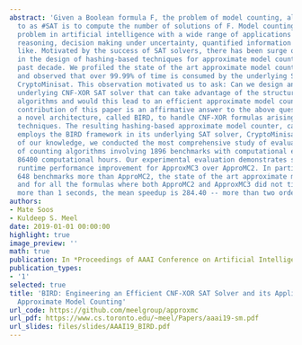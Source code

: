 ```yaml
---
abstract: 'Given a Boolean formula F, the problem of model counting, also referred
  to as #SAT is to compute the number of solutions of F. Model counting is a fundamental
  problem in artificial intelligence with a wide range of applications including probabilistic
  reasoning, decision making under uncertainty, quantified information flow, and the
  like. Motivated by the success of SAT solvers, there has been surge of interest
  in the design of hashing-based techniques for approximate model counting for the
  past decade. We profiled the state of the art approximate model counter ApproxMC3
  and observed that over 99.99% of time is consumed by the underlying SAT solver,
  CryptoMinisat. This observation motivated us to ask: Can we design an efficient
  underlying CNF-XOR SAT solver that can take advantage of the structure of hashing-based
  algorithms and would this lead to an efficient approximate model counter? The primary
  contribution of this paper is an affirmative answer to the above question. We present
  a novel architecture, called BIRD, to handle CNF-XOR formulas arising from hashing-based
  techniques. The resulting hashing-based approximate model counter, called ApproxMC3,
  employs the BIRD framework in its underlying SAT solver, CryptoMinisat. To the best
  of our knowledge, we conducted the most comprehensive study of evaluation performance
  of counting algorithms involving 1896 benchmarks with computational effort totaling
  86400 computational hours. Our experimental evaluation demonstrates significant
  runtime performance improvement for ApproxMC3 over ApproMC2. In particular, we solve
  648 benchmarks more than ApproMC2, the state of the art approximate model counter
  and for all the formulas where both ApproMC2 and ApproxMC3 did not timeout and took
  more than 1 seconds, the mean speedup is 284.40 -- more than two orders of magnitude. '
authors:
- Mate Soos
- Kuldeep S. Meel
date: 2019-01-01 00:00:00
highlight: true
image_preview: ''
math: true
publication: In *Proceedings of AAAI Conference on Artificial Intelligence (AAAI)*
publication_types:
- '1'
selected: true
title: 'BIRD: Engineering an Efficient CNF-XOR SAT Solver and its Applications to
  Approximate Model Counting'
url_code: https://github.com/meelgroup/approxmc
url_pdf: https://www.cs.toronto.edu/~meel/Papers/aaai19-sm.pdf
url_slides: files/slides/AAAI19_BIRD.pdf
---
```


